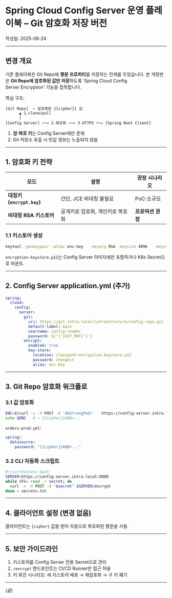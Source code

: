# Spring Cloud Config Server 운영 플레이북 – **Git 암호화 저장** 버전

작성일: 2025-06-24

---

## 변경 개요
기존 플레이북은 Git Repo에 **평문 프로퍼티**를 저장하는 전제를 두었습니다. 본 개정판은
**Git Repo에 암호화된 값만 저장**하도록 ‘Spring Cloud Config Server Encryption’ 기능을
접목합니다.

핵심 구조:
```
[Git Repo]  ← 암호화된 {{cipher}} 값
      ▲ 1.clone/pull
      │
[Config Server] ──➔ 2.복호화 ──➔ 3.HTTPS ──➔ [Spring Boot Client]
```
1. **암·복호 키**는 Config Server에만 존재  
2. Git 저장소 유출 시 민감 정보는 노출되지 않음  

---

## 1. 암호화 키 전략

| 모드 | 설명 | 권장 시나리오 |
|------|------|--------------|
| **대칭키 (`encrypt.key`)** | 간단, JCE 비대칭 불필요 | PoC·소규모 |
| **비대칭 RSA 키스토어** | 공개키로 암호화, 개인키로 복호화 | **프로덕션 권장** |

### 1.1 키스토어 생성
```bash
keytool -genkeypair -alias enc-key   -keyalg RSA -keysize 4096   -keystore encryption-keystore.p12   -storetype PKCS12 -validity 3650   -dname "CN=config-encrypt, OU=IT, O=Example"   -storepass changeit -keypass changeit
```

`encryption-keystore.p12`는 Config Server 이미지에만 포함하거나 K8s Secret으로 마운트.

---

## 2. Config Server application.yml (추가)

```yaml
spring:
  cloud:
    config:
      server:
        git:
          uri: https://git.intra.local/infrastructure/config-repo.git
          default-label: main
          username: config-reader
          password: ${'{'}GIT_PAT{'}'}
        encrypt:
          enabled: true
          key-store:
            location: classpath:encryption-keystore.p12
            password: changeit
            alias: enc-key
```

---

## 3. Git Repo 암호화 워크플로

### 3.1 값 암호화
```bash
ENC=$(curl -s -X POST -d 'dbStrongPwd!'   https://config-server.intra.local:8888/encrypt)
echo $ENC   # → {{cipher}}AQB+...
```

`orders-prod.yml`:
```yaml
spring:
  datasource:
    password: "{{cipher}}AQB+..."
```

### 3.2 CLI 자동화 스크립트
```bash
#!/usr/bin/env bash
SERVER=https://config-server.intra.local:8888
while IFS= read -r secret; do
  curl -s -X POST -d "$secret" $SERVER/encrypt
done < secrets.txt
```

---

## 4. 클라이언트 설정 (변경 없음)
클라이언트는 `{cipher}` 값을 받아 자동으로 복호화된 평문을 사용.

---

## 5. 보안 가이드라인
1. 키스토어를 Config Server 전용 Secret으로 관리  
2. `/encrypt` 엔드포인트는 CI/CD Runner만 접근 허용  
3. 키 회전 시나리오: 새 키스토어 배포 → 재암호화 → 구 키 폐기  

---

*(끝)*
